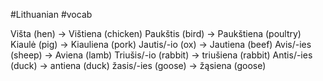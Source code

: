 #Lithuanian #vocab 

Višta (hen) -> Vištiena (chicken)
Paukštis (bird) -> Paukštiena (poultry)
Kiaulė (pig) -> Kiauliena (pork)
Jautis/-io (ox) -> Jautiena (beef)
Avis/-ies (sheep) -> Aviena (lamb)
Triušis/-io (rabbit) -> triušiena (rabbit)
Antis/-ies (duck) -> antiena (duck)
žasis/-ies (goose) -> žąsiena (goose)